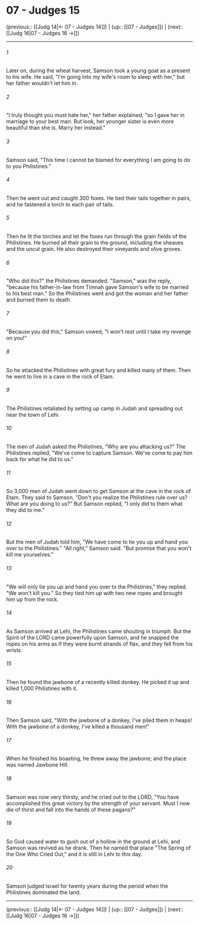 # 07 - Judges 15

(previous:: [[Judg 14|← 07 - Judges 14]]) | (up:: [[07 - Judges]]) | (next:: [[Judg 16|07 - Judges 16 →]])

***


###### 1 
Later on, during the wheat harvest, Samson took a young goat as a present to his wife. He said, "I'm going into my wife's room to sleep with her," but her father wouldn't let him in. 

###### 2 
"I truly thought you must hate her," her father explained, "so I gave her in marriage to your best man. But look, her younger sister is even more beautiful than she is. Marry her instead." 

###### 3 
Samson said, "This time I cannot be blamed for everything I am going to do to you Philistines." 

###### 4 
Then he went out and caught 300 foxes. He tied their tails together in pairs, and he fastened a torch to each pair of tails. 

###### 5 
Then he lit the torches and let the foxes run through the grain fields of the Philistines. He burned all their grain to the ground, including the sheaves and the uncut grain. He also destroyed their vineyards and olive groves. 

###### 6 
"Who did this?" the Philistines demanded. "Samson," was the reply, "because his father-in-law from Timnah gave Samson's wife to be married to his best man." So the Philistines went and got the woman and her father and burned them to death. 

###### 7 
"Because you did this," Samson vowed, "I won't rest until I take my revenge on you!" 

###### 8 
So he attacked the Philistines with great fury and killed many of them. Then he went to live in a cave in the rock of Etam. 

###### 9 
The Philistines retaliated by setting up camp in Judah and spreading out near the town of Lehi. 

###### 10 
The men of Judah asked the Philistines, "Why are you attacking us?" The Philistines replied, "We've come to capture Samson. We've come to pay him back for what he did to us." 

###### 11 
So 3,000 men of Judah went down to get Samson at the cave in the rock of Etam. They said to Samson, "Don't you realize the Philistines rule over us? What are you doing to us?" But Samson replied, "I only did to them what they did to me." 

###### 12 
But the men of Judah told him, "We have come to tie you up and hand you over to the Philistines." "All right," Samson said. "But promise that you won't kill me yourselves." 

###### 13 
"We will only tie you up and hand you over to the Philistines," they replied. "We won't kill you." So they tied him up with two new ropes and brought him up from the rock. 

###### 14 
As Samson arrived at Lehi, the Philistines came shouting in triumph. But the Spirit of the LORD came powerfully upon Samson, and he snapped the ropes on his arms as if they were burnt strands of flax, and they fell from his wrists. 

###### 15 
Then he found the jawbone of a recently killed donkey. He picked it up and killed 1,000 Philistines with it. 

###### 16 
Then Samson said, "With the jawbone of a donkey, I've piled them in heaps! With the jawbone of a donkey, I've killed a thousand men!" 

###### 17 
When he finished his boasting, he threw away the jawbone; and the place was named Jawbone Hill. 

###### 18 
Samson was now very thirsty, and he cried out to the LORD, "You have accomplished this great victory by the strength of your servant. Must I now die of thirst and fall into the hands of these pagans?" 

###### 19 
So God caused water to gush out of a hollow in the ground at Lehi, and Samson was revived as he drank. Then he named that place "The Spring of the One Who Cried Out," and it is still in Lehi to this day. 

###### 20 
Samson judged Israel for twenty years during the period when the Philistines dominated the land.

***

(previous:: [[Judg 14|← 07 - Judges 14]]) | (up:: [[07 - Judges]]) | (next:: [[Judg 16|07 - Judges 16 →]])
